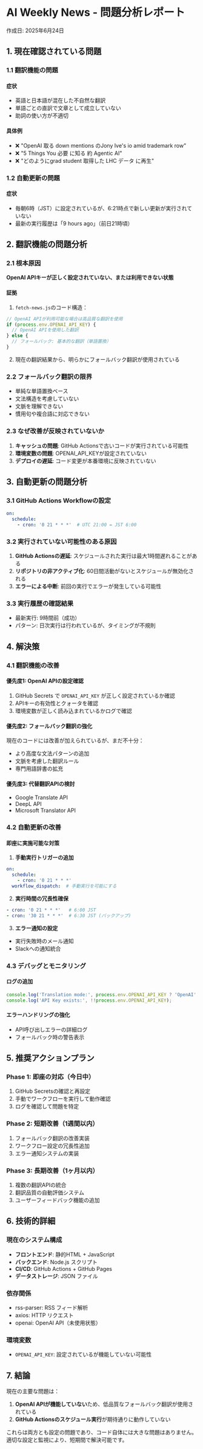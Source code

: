 # AI Weekly News - 問題分析レポート
作成日: 2025年6月24日

## 1. 現在確認されている問題

### 1.1 翻訳機能の問題
#### 症状
- 英語と日本語が混在した不自然な翻訳
- 単語ごとの直訳で文章として成立していない
- 助詞の使い方が不適切

#### 具体例
- ❌ "OpenAI 取る down mentions のJony Ive's io amid trademark row"
- ❌ "5 Things You 必要 に知る 約 Agentic AI"
- ❌ "どのようにgrad student 取得した LHC データ に再生"

### 1.2 自動更新の問題
#### 症状
- 毎朝6時（JST）に設定されているが、6:21時点で新しい更新が実行されていない
- 最新の実行履歴は「9 hours ago」（前日21時頃）

## 2. 翻訳機能の問題分析

### 2.1 根本原因
**OpenAI APIキーが正しく設定されていない、または利用できない状態**

#### 証拠
1. `fetch-news.js`のコード構造：
```javascript
// OpenAI APIが利用可能な場合は高品質な翻訳を使用
if (process.env.OPENAI_API_KEY) {
  // OpenAI APIを使用した翻訳
} else {
  // フォールバック: 基本的な翻訳（単語置換）
}
```

2. 現在の翻訳結果から、明らかにフォールバック翻訳が使用されている

### 2.2 フォールバック翻訳の限界
- 単純な単語置換ベース
- 文法構造を考慮していない
- 文脈を理解できない
- 慣用句や複合語に対応できない

### 2.3 なぜ改善が反映されていないか
1. **キャッシュの問題**: GitHub Actionsで古いコードが実行されている可能性
2. **環境変数の問題**: OPENAI_API_KEYが設定されていない
3. **デプロイの遅延**: コード変更が本番環境に反映されていない

## 3. 自動更新の問題分析

### 3.1 GitHub Actions Workflowの設定
```yaml
on:
  schedule:
    - cron: '0 21 * * *'  # UTC 21:00 = JST 6:00
```

### 3.2 実行されていない可能性のある原因
1. **GitHub Actionsの遅延**: スケジュールされた実行は最大1時間遅れることがある
2. **リポジトリの非アクティブ化**: 60日間活動がないとスケジュールが無効化される
3. **エラーによる中断**: 前回の実行でエラーが発生している可能性

### 3.3 実行履歴の確認結果
- 最新実行: 9時間前（成功）
- パターン: 日次実行は行われているが、タイミングが不規則

## 4. 解決策

### 4.1 翻訳機能の改善

#### 優先度1: OpenAI APIの設定確認
1. GitHub Secrets で `OPENAI_API_KEY` が正しく設定されているか確認
2. APIキーの有効性とクォータを確認
3. 環境変数が正しく読み込まれているかログで確認

#### 優先度2: フォールバック翻訳の強化
現在のコードには改善が加えられているが、まだ不十分：
- より高度な文法パターンの追加
- 文脈を考慮した翻訳ルール
- 専門用語辞書の拡充

#### 優先度3: 代替翻訳APIの検討
- Google Translate API
- DeepL API
- Microsoft Translator API

### 4.2 自動更新の改善

#### 即座に実施可能な対策
1. **手動実行トリガーの追加**
```yaml
on:
  schedule:
    - cron: '0 21 * * *'
  workflow_dispatch:  # 手動実行を可能にする
```

2. **実行時間の冗長性確保**
```yaml
- cron: '0 21 * * *'   # 6:00 JST
- cron: '30 21 * * *'  # 6:30 JST (バックアップ)
```

3. **エラー通知の設定**
- 実行失敗時のメール通知
- Slackへの通知統合

### 4.3 デバッグとモニタリング

#### ログの追加
```javascript
console.log('Translation mode:', process.env.OPENAI_API_KEY ? 'OpenAI' : 'Fallback');
console.log('API Key exists:', !!process.env.OPENAI_API_KEY);
```

#### エラーハンドリングの強化
- API呼び出しエラーの詳細ログ
- フォールバック時の警告表示

## 5. 推奨アクションプラン

### Phase 1: 即座の対応（今日中）
1. GitHub Secretsの確認と再設定
2. 手動でワークフローを実行して動作確認
3. ログを確認して問題を特定

### Phase 2: 短期改善（1週間以内）
1. フォールバック翻訳の改善実装
2. ワークフロー設定の冗長性追加
3. エラー通知システムの実装

### Phase 3: 長期改善（1ヶ月以内）
1. 複数の翻訳APIの統合
2. 翻訳品質の自動評価システム
3. ユーザーフィードバック機能の追加

## 6. 技術的詳細

### 現在のシステム構成
- **フロントエンド**: 静的HTML + JavaScript
- **バックエンド**: Node.js スクリプト
- **CI/CD**: GitHub Actions + GitHub Pages
- **データストレージ**: JSON ファイル

### 依存関係
- rss-parser: RSS フィード解析
- axios: HTTP リクエスト
- openai: OpenAI API（未使用状態）

### 環境変数
- `OPENAI_API_KEY`: 設定されているが機能していない可能性

## 7. 結論

現在の主要な問題は：
1. **OpenAI APIが機能していない**ため、低品質なフォールバック翻訳が使用されている
2. **GitHub Actionsのスケジュール実行**が期待通りに動作していない

これらは両方とも設定の問題であり、コード自体には大きな問題はありません。
適切な設定と監視により、短期間で解決可能です。